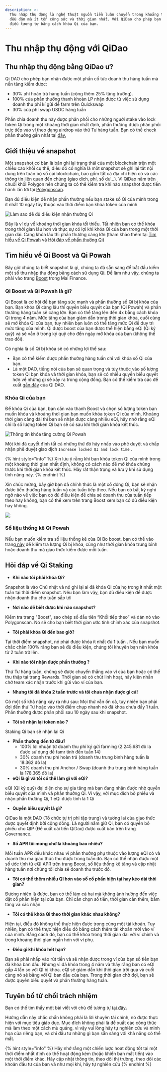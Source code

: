 ```yaml
---
description: >-
  Thu nhập thụ động là nghệ thuật nguồn tiền luân chuyển trong khoảng thời gian
  đều đặn mà ít tốn công sức và thời gian nhất. Với QiDao cho phép bạn đạt được
  điều tương tự bằng cách khóa Qi của bạn.
---
```


# Thu nhập thụ động với QiDao

## Thu nhập thụ động bằng QiDao ư?

Qi DAO cho phép bạn nhận được một phần cổ tức doanh thu hàng tuần mà nền tảng kiếm được:

* 30% phí hoàn trả hàng tuần \(cộng thêm 25% tăng trưởng\). 
* 100% của phần thưởng thanh khoản LP nhận được từ việc sử dụng doanh thu phí kí gửi để farm trên Quickswap 
* 30% của phí swap USDC hàng tuần 

Phần chia doanh thu này được phân phối cho những người stake vào lock token Qi trong một khoảng thời gian nhất định, phần thưởng được phân phối trực tiếp vào ví theo dạng airdrop vào thứ Tư hàng tuần. Bạn có thể check phần thưởng gần nhất tại [đây.](https://app.mai.finance/rewards)

## Giới thiệu về snapshot

Một snapshot cơ bản là bản ghi lại trạng thái của một blockchain trên một chiều cao khối cụ thể, điều đó có nghĩa là môt snapshot sẽ ghi lại tất nội dung trên toàn bộ sổ cái blockchain, bao gồm tất cả địa chỉ hiện có và các thông tin liên quan đến chúng \(giao dich, phí, số dư...\). Vì QiDao nằm trên chuỗi khối Polygon nên chúng ta có thể kiểm tra khi nào snapshot được tiến hành lần tới tại [Polygonscan](https://polygonscan.com/).

Bạn đủ điều kiện để nhận phần thưởng nếu bạn stake số Qi của mình trong ít nhất 10 ngày tùy thuộc vào thời điểm bạn khóa token của mình. 

![L&#xE0;m sao &#x111;&#x1EC3; &#x111;&#x1EE7; &#x111;i&#x1EC1;u ki&#x1EC7;n nh&#x1EAD;n th&#x1B0;&#x1EDF;ng Qi](../.gitbook/assets/unknown.png)

Đây là ví dụ về khoảng thời gian khóa tối thiều. Tất nhiên bạn có thể khóa trong thời gian lâu hơn và thực sự có lợi khi khóa Qi của bạn trong một thời gian dài. Càng khóa  lâu thì phần thưởng càng lớn \(tham khảo thêm tại [Tìm hiểu vể Qi Powah](https://app.gitbook.com/@qidao-qimps/s/mai-finance-tutorials/~/drafts/-MkQcqIVxzmpIlPgUEdG/v/viet-nam/mai-eqi-qi-tutorials/earning-passive-income-with-qidao#tim-hieu-ve-qi-boost-va-qi-powah) và [Hỏi đáp về phần thưởng Qi](https://app.gitbook.com/@qidao-qimps/s/mai-finance-tutorials/~/drafts/-MkQcqIVxzmpIlPgUEdG/v/viet-nam/huong-dan/what-to-do-with-qi-on-polygon#tim-hieu-ve-gia-cua-qi)\)

## Tìm hiểu về Qi Boost và Qi Powah

Bây giờ chúng ta biết snapshot là gì, chúng ta đã sẵn sàng để bắt đầu kiếm một số thu nhập thụ động bằng cách sử dụng Qi. Để làm như vậy, chúng ta phải vào trang [Boost](https://app.mai.finance/boost) trong Mai Finance.

### Qi Boost và Qi Powah là gì?

Qi Boost là cơ hội để bạn tăng sức mạnh và phần thưởng số Qi bị khóa của bạn. Bạn khóa Qi càng lâu thì quyền biểu quyết của bạn \(Qi Powah\) và phần thưởng hàng tuần sẽ càng lớn. Bạn có thể tăng lên đến 4x bằng cách khóa Qi trong 4 năm. Mức tăng của bạn giảm dần trong thời gian khóa, cuối cùng sẽ mở khóa Qi của bạn, tuy nhiên bạn luôn có thể tăng mức Qi để duy trì mức tăng của mình. Qi được boost của bạn được thể hiện bằng eQi \(Qi ký quỹ\) và sẽ vẫn ở trong ký quỹ cho đến ngày mở khóa của bạn \(không thể trao đổi\).

Có nghĩa là số Qi bị khóa sẽ có những lợi thế sau:

* Bạn có thể kiếm được phần thưởng hàng tuần chỉ với khóa số Qi của bạn.
* Là một DAO, tiếng nói của bạn sẽ quan trọng và tùy thuộc vào số lượng token Qi bạn khóa và thời gian khóa, bạn sẽ có nhiều quyền biểu quyết hơn về những gì sẽ xảy ra trong cộng đồng. Bạn có thể kiểm tra các đề xuất [gần đây](https://snapshot.org/#/qidao.eth/proposal/QmSbkF4HGzaZ3zwNRiMQqsb12sqh1dk5FfBF23P1jNJVFZ) của Qi DAO.

### Khóa Qi của bạn

Để khóa Qi của bạn, bạn cần vào thanh Boost và chọn số lượng token bạn muốn khóa và khoảng thời gian bạn muốn khóa token Qi của mình. Khoảng thời gian càng dài thì bạn sẽ nhận được càng nhiều eQi, hãy nhớ rằng eQi chỉ là số lượng token Qi bạn sẽ có sau khi thời gian khóa kết thúc.

![Th&#xF4;ng tin kh&#xF3;a t&#x103;ng c&#x1B0;&#x1EDD;ng Qi Powah](../.gitbook/assets/captura.jpg)

Một khi đã quyết định tất cả những thứ đó hãy nhấp vào phê duyệt và chấp nhận phê duyệt giao dịch `Increase locked QI and lock time` .

{% hint style="info" %}
Xin lưu ý rằng khi bạn khóa token Qi của mình trong một khoảng thời gian nhất định, không có cách nào để mở khóa chúng trước khi thời gian khóa kết thúc. Hãy rất thận trọng và lưu ý khi sử dụng tính năng này.
{% endhint %}

Xin chúc mừng, bây giờ bạn đã chính thức là một cổ đông Qi, bạn sẽ nhận được tiền thưởng hàng tuần và các tuần tiếp theo. Nếu bạn có bất kỳ nghi ngờ nào về việc bạn có đủ điều kiện để chia sẻ doanh thu của tuần tiếp theo hay không, bạn có thể xem trên trang Boost xem bạn có đủ điều kiện hay không.

![](../.gitbook/assets/captura%20%281%29.jpg)

### Số liệu thống kê Qi Powah

Nếu bạn muốn kiểm tra số liệu thống kê của Qi Bo boost, bạn có thể vào trang[ này](https://app.mai.finance/boost/stats) để kiểm tra lượng Qi bị khóa, cũng như thời gian khóa trung bình hoặc doanh thu mà giao thức kiếm được mỗi tuần.

## Hỏi đáp về Qi Staking

* **Khi nào tôi phải khóa Qi?** 

Snapshot là vào Chủ nhật và nó ghi lại ai đã khóa Qi của họ trong ít nhất một tuần tại thời điểm snapshot. Nếu bạn làm vậy, bạn đủ điều kiện để được nhận doanh thu cho tuần sắp tới

* **Nơi nào để biết được khi nào snapshot?** 

Kiểm tra trang "Boost", sao chép số đầu tiên “Khối tiếp theo” và dán nó vào Polygonscan. Nó sẽ cho bạn biết thời gian ước tính chính xác của snapshot.

* **Tôi phải khóa Qi đến bao giờ?** 

Tại thời điểm snapshot, nó phải được khóa ít nhất đủ 1 tuần . Nếu bạn muốn chắc chắn 100% rằng bạn sẽ đủ điều kiện, chúng tôi khuyên bạn nên khóa từ 2 tuần trở lên.

* **Khi nào tôi nhận được phần thưởng ?** 

Thứ Tư hàng tuần, chúng sẽ được chuyển thẳng vào ví của bạn hoặc có thể thu thập tại trang Rewards. Thời gian sẽ có chút linh hoạt, hãy kiên nhẫn chờ team xác nhận trước khi gửi vào ví của bạn.

* **Nhưng tôi đã khóa 2 tuần trước và tôi chưa nhận được gì cả!** 

Có một số khả năng xảy ra như sau: Mọi thứ vẫn ổn cả, tuy nhiên bạn phải đợi đến thứ Tư hoặc vào thời điểm chụp nhanh nó đã khóa chưa đầy 1 tuần. Phần thưởng được phân phối sau 10 ngày sau khi snapshot.

* **Tôi sẽ nhận lại token nào ?** 

Staking Qi bạn sẽ nhận lại Qi

* **Phần thưởng đến từ đâu?** 
  * 100% lợi nhuận từ doanh thu phí ký gửi farming \(2.245.681 đô la được sử dụng để famr tính đến tuần 14\)
  * 30% doanh thu phí hoàn trả \(doanh thu trung bình hàng tuần là 18.362 đô la\)
  * 30% doanh thu phí Anchor / Swap \(doanh thu trung bình hàng tuần là 178.365 đô la\)
* **eQi là gì và tôi có thể làm gì với eQi?** 

eQI \(QI ký quỹ\) đại diện cho sự gia tăng mà bạn đang nhận được nhờ quyền biểu quyết của mình và phần thưởng Qi. Vì vậy, với mục đích bỏ phiếu và nhận phần thưởng Qi, 1 eQi được tính là 1 Qi

* **Quyền biểu quyết là gì?**

QiDao là một DAO \(Tổ chức tự trị phi tập trung\) và tương lai của giao thức được quyết định bởi cộng đồng. Là người nắm giữ Qi, bạn có quyền bỏ phiếu cho QIP \(Đề xuất cải tiến QiDao\) được xuất bản trên trang Governance.

* **Số APR tôi mong chờ là khoảng bao nhiêu?** 

Mỗi tuần APR đều khác nhau vì phần thưởng phụ thuộc vào lượng eQI có và doanh thu mà giao thức thu được trong tuần đó. Bạn có thể nhận được một số ước tính từ eQI APR trên trang Boost, số liệu thống kê tăng và cập nhật hàng tuần nơi chúng tôi chia sẻ doanh thu trước đó.

* **Tôi có thể thêm nhiều QI hơn vào số cổ phần hiện tại hay kéo dài thời gian?** 

Đương nhiên là được, bạn có thể làm cả hai mà không ảnh hưởng đến việc đặt cổ phần hiện tại của bạn. Chỉ cần chọn số tiền, thời gian cần thêm, bấm tăng và xác nhận.

* **Tôi có thể khóa Qi theo thời gian khác nhau không?** 

Hiện tại, điều đó không thể thực hiện được trong cùng một tài khoản. Tuy nhiên, bạn có thể  thực hiện điều đó bằng cách thêm tài khoản mới vào ví của mình. Bằng cách đó, bạn có thể khóa trong thời gian dài với ví chính và trong khoảng thời gian ngắn hơn với ví phụ.

* **Điều gì khi khóa hết hạn?** 

Bạn sẽ phải nhấp vào rút tiền và sẽ nhận được trong ví của bạn số tiền bạn đã khóa ban đầu. Nhưng vì đã khóa trong 4 năm và thấy rằng bạn có eQI gấp 4 lần so với QI bị khóa. eQI sẽ giảm dần khi thời gian trôi qua và cuối cùng nó sẽ bằng với QI ban đầu của bạn. Trong thời gian chờ đợi, bạn sẽ được  quyền biểu quyết và phần thưởng hàng tuần.

## Tuyên bố từ chối trách nhiệm

Bạn có thể tìm thấy một bài viết với chủ đề tương tự [tại đây](https://medium.com/@GenKham/earning-passive-income-with-qi-dao-b92a6a3721bd)**.**

Hướng dẫn này chắc chắn không phải là lời khuyên tài chính, nó được thực hiện với mục tiêu giáo dục. Mục đích không phải là đề xuất các công thức mà làm theo một cách mù quáng, vì vậy vui lòng hãy tự nghiên cứu và minh họa của riêng bạn, và chỉ đầu tư những gì bạn sẵn sàng với khả năng có thể mất.

{% hint style="info" %}
Hãy nhớ rằng một chiến lược hoạt động tốt tại một thời điểm nhất định có thể hoạt động kém \(hoặc khiến bạn mất tiền\) vào một thời điểm khác. Hãy cập nhật thông tin, theo dõi thị trường, theo dõi các khoản đầu tư của bạn và như mọi khi, hãy tự nghiên cứu
{% endhint %}

